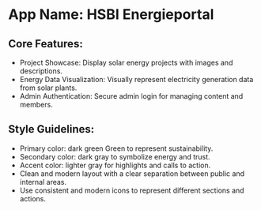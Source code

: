# **App Name**: HSBI Energieportal

## Core Features:

- Project Showcase: Display solar energy projects with images and descriptions.
- Energy Data Visualization: Visually represent electricity generation data from solar plants.
- Admin Authentication: Secure admin login for managing content and members.

## Style Guidelines:

- Primary color: dark green Green to represent sustainability.
- Secondary color: dark gray to symbolize energy and trust.
- Accent color: lighter gray for highlights and calls to action.
- Clean and modern layout with a clear separation between public and internal areas.
- Use consistent and modern icons to represent different sections and actions.
